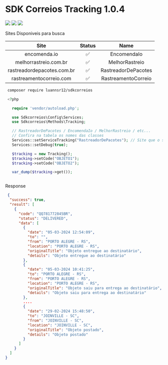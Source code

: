 # SDK Correios Tracking 1.0.4

[![](https://img.shields.io/github/contributors/luannsr12/sdkcorreios.svg?style=flat-square)](https://github.com/luannsr12/sdkcorreios/graphs/contributors)
[![](https://badges.pufler.dev/updated/luannsr12/sdkcorreios)](https://github.com/luannsr12/sdkcorreios)
[![](https://badges.pufler.dev/visits/luannsr12/sdkcorreios)](https://github.com/luannsr12/sdkcorreios)


Sites Disponiveis para busca

| Site                       | Status  | Name |
| :-----:                    | :---:   | :---: |
| encomenda.io               |  ✅    | EncomendaIo |
| melhorrastreio.com.br      |  ✅    | MelhorRastreio |
| rastreadordepacotes.com.br |  ✅    | RastreadorDePacotes |
| rastreamentocorreio.com    |  ✅    | RastreamentoCorreio |



```bash
 composer require luannsr12/sdkcorreios
```

```php
 <?php 

   require 'vendor/autoload.php';

   use Sdkcorreios\Config\Services;
   use Sdkcorreios\Methods\Tracking;

   // RastreadorDePacotes / EncomendaIo / MelhorRastreio / etc... 
   // Confira na tabela os nomes das classes
   Services::setServiceTracking("RastreadorDePacotes"); // Site que o sdk irá fazer a busca
   Services::setDebug(true);

   $tracking = new Tracking();
   $tracking->setCode("OBJETO1");
   $tracking->setCode("OBJETO2");

   var_dump($tracking->get());



```

Response

```json
 {
  "success": true,
  "result": [
    {
      "code": "QQ781772845BR",
      "status": "DELIVERED",
      "data": [
        {
          "date": "05-03-2024 12:54:09",
          "to": "",
          "from": "PORTO ALEGRE - RS",
          "location": "PORTO ALEGRE - RS",
          "originalTitle": "Objeto entregue ao destinatário",
          "details": "Objeto entregue ao destinatário"
        },
        {
          "date": "05-03-2024 10:41:25",
          "to": "PORTO ALEGRE - RS",
          "from": "PORTO ALEGRE - RS",
          "location": "PORTO ALEGRE - RS",
          "originalTitle": "Objeto saiu para entrega ao destinatário",
          "details": "Objeto saiu para entrega ao destinatário"
        },
        ....
        {
          "date": "29-02-2024 15:48:50",
          "to": "JOINVILLE - SC",
          "from": "JOINVILLE - SC",
          "location": "JOINVILLE - SC",
          "originalTitle": "Objeto postado",
          "details": "Objeto postado"
        }
      ]
    }
  ]
}

```